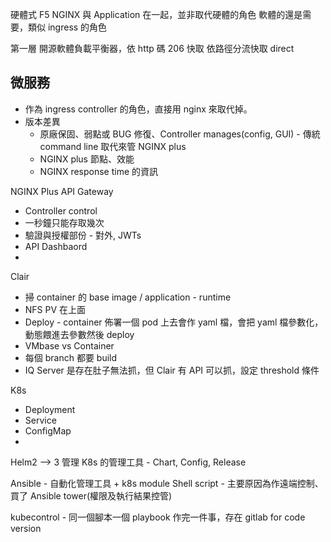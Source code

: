 
硬體式 F5
NGINX 與 Application 在一起，並非取代硬體的角色
軟體的還是需要，類似 ingress 的角色

第一層
開源軟體負載平衡器，依 http 碼 206 快取
依路徑分流快取 direct

## 微服務
* 作為 ingress controller 的角色，直接用 nginx 來取代掉。
* 版本差異
  * 原廠保固、弱點或 BUG 修復、Controller manages(config, GUI) - 傳統 command line 取代來管 NGINX plus
  * NGINX plus 節點、效能
  * NGINX response time 的資訊

NGINX Plus API Gateway
* Controller control
* 一秒鐘只能存取幾次
* 驗證與授權部份 - 對外, JWTs
* API Dashbaord
* 


Clair 
* 掃 container 的 base image / application - runtime
* NFS PV 在上面 
* Deploy - container 佈署一個 pod 上去會作 yaml 檔，會把 yaml 檔參數化，動態餵進去參數然後 deploy
* VMbase vs Container
* 每個 branch 都要 build
* IQ Server 是存在肚子無法抓，但 Clair 有 API 可以抓，設定 threshold 條件


K8s
* Deployment
* Service
* ConfigMap
* 

Helm2 --> 3
管理 K8s 的管理工具 - Chart, Config, Release

Ansible - 自動化管理工具 + k8s module
Shell script - 主要原因為作遠端控制、買了 Ansible tower(權限及執行結果控管)

kubecontrol - 同一個腳本一個 playbook 作完一件事，存在 gitlab for code version





